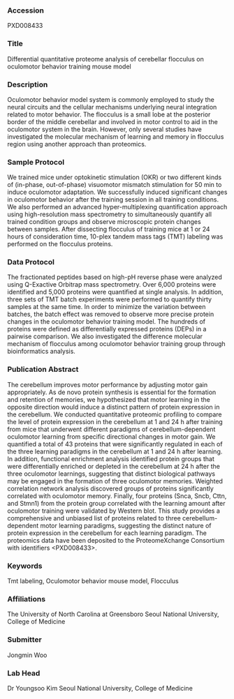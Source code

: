 ### Accession
PXD008433

### Title
Differential quantitative proteome analysis of cerebellar flocculus on oculomotor behavior training mouse model

### Description
Oculomotor behavior model system is commonly employed to study the neural circuits and the cellular mechanisms underlying neural integration related to motor behavior. The flocculus is a small lobe at the posterior border of the middle cerebellar and involved in motor control to aid in the oculomotor system in the brain. However, only several studies have investigated the molecular mechanism of learning and memory in flocculus region using another approach than proteomics.

### Sample Protocol
We trained mice under optokinetic stimulation (OKR) or two different kinds of (in-phase, out-of-phase) visuomotor mismatch stimulation for 50 min to induce oculomotor adaptation. We successfully induced significant changes in oculomotor behavior after the training session in all training conditions. We also performed an advanced hyper-multiplexing quantification approach using high-resolution mass spectrometry to simultaneously quantify all trained condition groups and observe microscopic protein changes between samples. After dissecting flocculus of training mice at 1 or 24 hours of consideration time, 10-plex tandem mass tags (TMT) labeling was performed on the flocculus proteins.

### Data Protocol
The fractionated peptides based on high-pH reverse phase were analyzed using Q-Exactive Orbitrap mass spectrometry. Over 6,000 proteins were identified and 5,000 proteins were quantified at single analysis. In addition, three sets of TMT batch experiments were performed to quantify thirty samples at the same time. In order to minimize the variation between batches, the batch effect was removed to observe more precise protein changes in the oculomotor behavior training model. The hundreds of proteins were defined as differentially expressed proteins (DEPs) in a pairwise comparison. We also investigated the difference molecular mechanism of flocculus among oculomotor behavior training group through bioinformatics analysis.

### Publication Abstract
The cerebellum improves motor performance by adjusting motor gain appropriately. As de novo protein synthesis is essential for the formation and retention of memories, we hypothesized that motor learning in the opposite direction would induce a distinct pattern of protein expression in the cerebellum. We conducted quantitative proteomic profiling to compare the level of protein expression in the cerebellum at 1 and 24 h after training from mice that underwent different paradigms of cerebellum-dependent oculomotor learning from specific directional changes in motor gain. We quantified a total of 43 proteins that were significantly regulated in each of the three learning paradigms in the cerebellum at 1 and 24 h after learning. In addition, functional enrichment analysis identified protein groups that were differentially enriched or depleted in the cerebellum at 24 h after the three oculomotor learnings, suggesting that distinct biological pathways may be engaged in the formation of three oculomotor memories. Weighted correlation network analysis discovered groups of proteins significantly correlated with oculomotor memory. Finally, four proteins (Snca, Sncb, Cttn, and Stmn1) from the protein group correlated with the learning amount after oculomotor training were validated by Western blot. This study provides a comprehensive and unbiased list of proteins related to three cerebellum-dependent motor learning paradigms, suggesting the distinct nature of protein expression in the cerebellum for each learning paradigm. The proteomics data have been deposited to the ProteomeXchange Consortium with identifiers &lt;PXD008433&gt;.

### Keywords
Tmt labeling, Oculomotor behavior mouse model, Flocculus

### Affiliations
The University of North Carolina at Greensboro
Seoul National University, College of Medicine

### Submitter
Jongmin Woo

### Lab Head
Dr Youngsoo Kim
Seoul National University, College of Medicine


